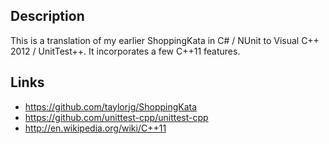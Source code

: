 
## Description

This is a translation of my earlier ShoppingKata in C# / NUnit to Visual C++ 2012 / UnitTest++. It incorporates a few C++11 features.

## Links

* https://github.com/taylorjg/ShoppingKata
* https://github.com/unittest-cpp/unittest-cpp
* http://en.wikipedia.org/wiki/C++11
